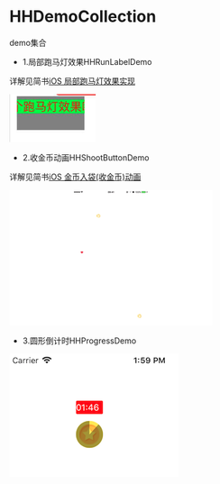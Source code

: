 # HHDemoCollection
demo集合

* 1.局部跑马灯效果HHRunLabelDemo

详解见简书[iOS 局部跑马灯效果实现](http://www.jianshu.com/p/a842dac7f69c)

![image](https://github.com/Ccalary/HHDemoCollection/blob/master/imageResource/runLabel.png)

* 2.收金币动画HHShootButtonDemo

详解见简书[iOS 金币入袋(收金币)动画](http://www.jianshu.com/p/8b77ad5dac97)

![image](https://github.com/Ccalary/HHDemoCollection/blob/master/imageResource/1828346-e8416bb760e14c29.gif)

* 3.圆形倒计时HHProgressDemo

![image](https://github.com/Ccalary/HHDemoCollection/blob/master/imageResource/progress.png)

